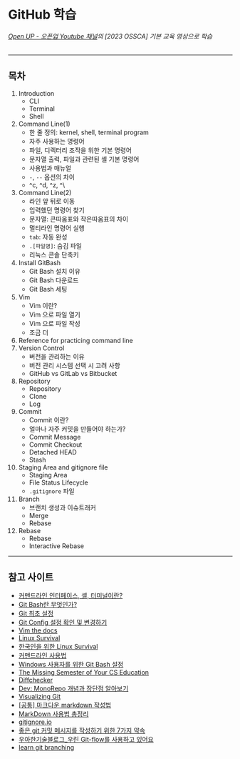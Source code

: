 # GitHub 학습
###### [Open UP - 오픈업 Youtube 채널](https://www.youtube.com/@OpenUP_OSS)의  [2023 OSSCA] 기본 교육 영상으로 학습

***
## 목차
1. Introduction
   - CLI
   - Terminal
   - Shell
2. Command Line(1)
   - 한 줄 정의: kernel, shell, terminal program
   - 자주 사용하는 명령어
   - 파일, 디렉터리 조작을 위한 기본 명령어
   - 문자열 출력, 파일과 관련된 셸 기본 명령어
   - 사용법과 매뉴얼
   - `-`, `--` 옵션의 차이
   - ^c, ^d, ^z, ^\
3. Command Line(2)
   - 라인 앞 뒤로 이동
   - 입력했던 명령어 찾기
   - 문자열: 큰따옴표와 작은따옴표의 차이
   - 멀티라인 명령어 실행
   - `tab`: 자동 완성
   - `.[파일명]`: 숨김 파일
   - 리눅스 콘솔 단축키
4. Install GitBash
   - Git Bash 설치 이유
   - Git Bash 다운로드
   - Git Bash 세팅
5. Vim
   - Vim 이란?
   - Vim 으로 파일 열기
   - Vim 으로 파일 작성
   - 조금 더
6. Reference for practicing command line
7. Version Control
   - 버전을 관리하는 이유
   - 버전 관리 시스템 선택 시 고려 사항
   - GitHub vs GitLab vs Bitbucket
8. Repository
   - Repository
   - Clone
   - Log
9. Commit
   - Commit 이란?
   - 얼마나 자주 커밋을 만들어야 하는가?
   - Commit Message
   - Commit Checkout
   - Detached HEAD
   - Stash
10. Staging Area and gitignore file
    - Staging Area
    - File Status Lifecycle
    - `.gitignore` 파일
11. Branch
    - 브랜치 생성과 이슈트래커
    - Merge
    - Rebase
12. Rebase
    - Rebase
    - Interactive Rebase

***
## 참고 사이트
- [커맨드라인 인터페이스, 셸, 터미널이란?](https://www.44bits.io/ko/keyword/command-line-interface-cli-shell-and-terminal)
- [Git Bash란 무엇인가?](https://parkjh7764.tistory.com/39)
- [Git 최초 설정](https://git-scm.com/book/ko/v2/%EC%8B%9C%EC%9E%91%ED%95%98%EA%B8%B0-Git-%EC%B5%9C%EC%B4%88-%EC%84%A4%EC%A0%95)
- [Git Config 설정 확인 및 변경하기](https://webisfree.com/2018-07-26/git-config-%EC%84%A4%EC%A0%95-%ED%99%95%EC%9D%B8-%EB%B0%8F-%EB%B3%80%EA%B2%BD%ED%95%98%EA%B8%B0)
- [Vim the docs](https://vimdoc.sourceforge.net/)
- [Linux Survival](https://linuxsurvival.com/)
- [한국인을 위한 Linux Survival](https://github.com/Violet-Bora-Lee/linux-survival-for-korean)
- [커맨드라인 사용법](https://www.44bits.io/ko/post/linux-and-mac-command-line-survival-guide-for-beginner)
- [Windows 사용자를 위한 Git Bash 설정](https://violetboralee.medium.com/windows-%EC%82%AC%EC%9A%A9%EC%9E%90%EB%A5%BC-%EC%9C%84%ED%95%9C-git-bash-%EC%84%A4%EC%A0%95-ac50acb34c46#:~:text=Git%20Bash%EC%9D%98%20%EA%B8%B0%EB%B3%B8%20%EB%B0%B0%EA%B2%BD%EC%83%89,%EB%B0%B0%EA%B2%BD%EC%83%89%EC%9D%84%20%EB%B0%94%EA%BF%80%20%EC%88%98%20%EC%9E%88%EC%8A%B5%EB%8B%88%EB%8B%A4.&text=dracula%20%EB%93%B1%EC%9D%98%20%ED%85%8C%EB%A7%88%EB%A1%9C,%EC%A7%81%EC%A0%91%20%EC%BB%A4%EC%8A%A4%ED%85%80%20%ED%95%A0%20%EC%88%98%20%EC%9E%88%EC%8A%B5%EB%8B%88%EB%8B%A4.)
- [The Missing Semester of Your CS Education](https://missing-semester-kr.github.io/)
- [Diffchecker](https://www.diffchecker.com/)
- [Dev: MonoRepo 개념과 장단점 알아보기](https://medium.com/hcleedev/dev-monorepo-%EA%B0%9C%EB%85%90-%EC%95%8C%EC%95%84%EB%B3%B4%EA%B8%B0-33fd3ce2b767)
- [Visualizing Git](https://git-school.github.io/visualizing-git/)
- [[공통] 마크다운 markdown 작성법](https://gist.github.com/ihoneymon/652be052a0727ad59601)
- [MarkDown 사용법 총정리](https://heropy.blog/2017/09/30/markdown/)
- [gitignore.io](https://www.toptal.com/developers/gitignore)
- [좋은 git 커밋 메시지를 작성하기 위한 7가지 약속](https://meetup.nhncloud.com/posts/106)
- [우아한기술블로그_우린 Git-flow를 사용하고 있어요](https://techblog.woowahan.com/2553/)
- [learn git branching](https://learngitbranching.js.org/?locale=ko)
